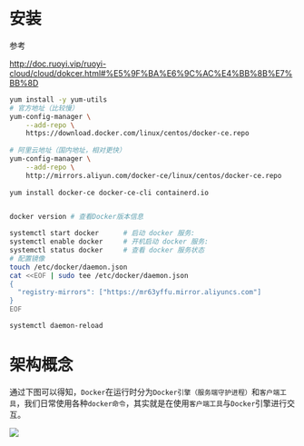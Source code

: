 # 安装

参考

http://doc.ruoyi.vip/ruoyi-cloud/cloud/dokcer.html#%E5%9F%BA%E6%9C%AC%E4%BB%8B%E7%BB%8D

```sh
yum install -y yum-utils
# 官方地址（比较慢）
yum-config-manager \
    --add-repo \
    https://download.docker.com/linux/centos/docker-ce.repo
	
# 阿里云地址（国内地址，相对更快）
yum-config-manager \
    --add-repo \
    http://mirrors.aliyun.com/docker-ce/linux/centos/docker-ce.repo
    
yum install docker-ce docker-ce-cli containerd.io


docker version # 查看Docker版本信息

systemctl start docker		# 启动 docker 服务:
systemctl enable docker		# 开机启动 docker 服务:
systemctl status docker		# 查看 docker 服务状态
# 配置镜像
touch /etc/docker/daemon.json
cat <<EOF | sudo tee /etc/docker/daemon.json
{
  "registry-mirrors": ["https://mr63yffu.mirror.aliyuncs.com"]
}
EOF

systemctl daemon-reload
```

# 架构概念

​	通过下图可以得知，`Docker`在运行时分为`Docker引擎（服务端守护进程）`和`客户端工具`，我们日常使用各种`docker命令`，其实就是在使用`客户端工具`与`Docker`引擎进行交互。

![](https://oscimg.oschina.net/oscnet/up-216ccca6be8f28927f914b667ad9b2dad74.JPEG)